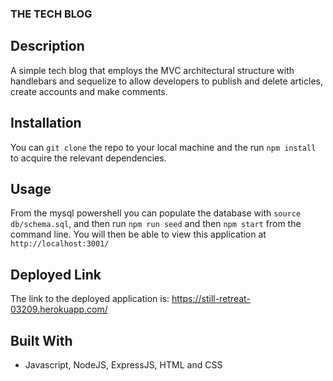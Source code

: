 ### THE TECH BLOG

## Description
A simple tech blog that employs the MVC architectural structure with handlebars and sequelize to allow developers to publish and delete articles, create accounts and make comments. 

## Installation
You can `git clone` the repo to your local machine and the run `npm install` to acquire the relevant dependencies.


## Usage
From the mysql powershell you can populate the database with `source db/schema.sql`, and then run `npm run seed` and then `npm start` from the command line. You will then be able to view this application at `http://localhost:3001/` 


## Deployed Link
The link to the deployed application is: https://still-retreat-03209.herokuapp.com/

## Built With
- Javascript, NodeJS, ExpressJS, HTML and CSS
